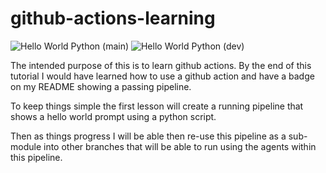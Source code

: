 # github-actions-learning

![Hello World Python (main)](https://github.com/hawaii-in-paradise/github-actions-learning/actions/workflows/hello-world.yml/badge.svg?branch=main)
![Hello World Python (dev)](https://github.com/hawaii-in-paradise/github-actions-learning/actions/workflows/hello-world.yml/badge.svg?branch=dev)

The intended purpose of this is to learn github actions.  By the end of this tutorial I would have learned how to use a github action and have a badge on my README showing a passing pipeline.

To keep things simple the first lesson will create a running pipeline that shows a hello world prompt using a python script.

Then as things progress I will be able then re-use this pipeline as a sub-module into other branches that will be able to run using the agents within this pipeline.